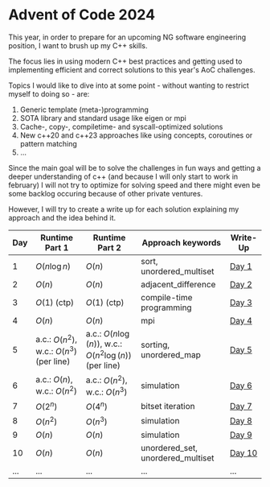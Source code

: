 # Advent of Code 2024
This year, in order to prepare for an upcoming NG software engineering position, I want to brush up my C++ skills. 

The focus lies in using modern C++ best practices and getting used to implementing efficient and correct solutions to this year's AoC challenges.

Topics I would like to dive into at some point - without wanting to restrict myself to doing so - are:

1) Generic template (meta-)programming
2) SOTA library and standard usage like eigen or mpi
3) Cache-, copy-, compiletime- and syscall-optimized solutions
4) New c++20 and c++23 approaches like using concepts, coroutines or pattern matching
5) ...

Since the main goal will be to solve the challenges in fun ways and getting a deeper understanding of c++ (and because I will only start to work in february) I will not try to optimize for solving speed and there might even be some backlog occuring because of other private ventures.

However, I will try to create a write up for each solution explaining my approach and the idea behind it.

| Day | Runtime Part 1     | Runtime Part 2    | Approach keywords              | Write-Up                       |  
|-----|--------------------|-------------------|--------------------------------|--------------------------------|
| 1   | $O(n\log{n})$      | $O(n)$            | sort, unordered_multiset       | [Day 1](day_1/writeup.md)      |
| 2   | $O(n)$             | $O(n)$            | adjacent_difference            | [Day 2](day_2/writeup.md)      |
| 3   | $O(1)$ (ctp)       | $O(1)$ (ctp)      | compile-time programming       | [Day 3](day_3/writeup.md)      |
| 4   | $O(n)$             | $O(n)$               | mpi                            | [Day 4](day_4/writeup.md)      |
| 5   | a.c.: $O(n^2)$, w.c.: $O(n^3)$ (per line)    |   a.c.: $O(n\log(n))$, w.c.: $O(n^2\log(n))$ (per line)             | sorting, unordered_map         | [Day 5](day_5/writeup.md)      |
| 6   | a.c.: $O(n)$, w.c.: $O(n^2)$        | a.c.: $O(n^2)$, w.c.: $O(n^3)$      | simulation       | [Day 6](day_6/writeup.md)      |
| 7   | $O(2^n)$       | $O(4^n)$      | bitset iteration       | [Day 7](day_7/writeup.md)      |
| 8   | $O(n^2)$       | $O(n^3)$      | simulation       | [Day 8](day_8/writeup.md)      |
| 9   | $O(n)$       | $O(n)$      | simulation       | [Day 9](day_9/writeup.md)      |
| 10   | $O(n)$       | $O(n)$      | unordered_set, unordered_multiset       | [Day 10](day_10/writeup.md)      |
| ... | ...                | ...               | ...                            | ...                            |
